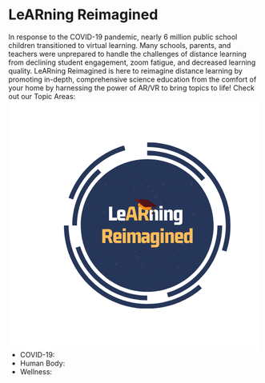 # LeARning Reimagined 



In response to the COVID-19 pandemic, nearly 6 million public school children transitioned to virtual learning. Many schools, parents, and teachers were unprepared to handle the challenges of distance learning from declining student engagement, zoom fatigue, and decreased learning quality. LeARning Reimagined is here to reimagine distance learning by promoting in-depth, comprehensive science education from the comfort of your home by harnessing the power of AR/VR to bring topics to life! Check out our Topic Areas: <img align="left" src="images/LeARning Reimagined (1).png">


* COVID-19: 
* Human Body: 
* Wellness: 